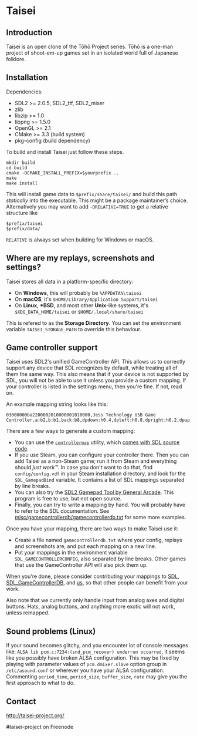 # Taisei

## Introduction

Taisei is an open clone of the Tōhō Project series. Tōhō is a one-man project of
shoot-em-up games set in an isolated world full of Japanese folklore.

## Installation

Dependencies:
* SDL2 >= 2.0.5, SDL2\_ttf, SDL2\_mixer
* zlib
* libzip >= 1.0
* libpng >= 1.5.0
* OpenGL >= 2.1
* CMake >= 3.3 (build system)
* pkg-config (build dependency)

To build and install Taisei just follow these steps.

```
mkdir build
cd build
cmake -DCMAKE_INSTALL_PREFIX=$yourprefix ..
make
make install
```

This will install game data to `$prefix/share/taisei/` and build this path
_statically_ into the executable. This might be a package maintainer’s choice.
Alternatively you may want to add `-DRELATIVE=TRUE` to get a relative structure
like

```
$prefix/taisei
$prefix/data/
```

`RELATIVE` is always set when building for Windows or macOS.

## Where are my replays, screenshots and settings?

Taisei stores all data in a platform-specific directory:

* On **Windows**, this will probably be `%APPDATA%\taisei`
* On **macOS**, it's `$HOME/Library/Application Support/taisei`
* On **Linux**, **\*BSD**, and most other **Unix**-like systems, it's `$XDG_DATA_HOME/taisei` or `$HOME/.local/share/taisei`

This is refered to as the **Storage Directory**. You can set the environment variable `TAISEI_STORAGE_PATH` to override this behaviour.

## Game controller support

Taisei uses SDL2's unified GameController API. This allows us to correctly support any device that SDL recognizes by default, while treating all of them the same way. This also means that if your device is not supported by SDL, you will not be able to use it unless you provide a custom mapping. If your controller is listed in the settings menu, then you're fine. If not, read on.

An example mapping string looks like this:
```
03000000ba2200002010000001010000,Jess Technology USB Game Controller,a:b2,b:b1,back:b8,dpdown:h0.4,dpleft:h0.8,dpright:h0.2,dpup:h0.1,guide:,leftshoulder:b4,lefttrigger:b6,leftx:a0,lefty:a1,rightshoulder:b5,righttrigger:b7,rightx:a3,righty:a2,start:b9,x:b3,y:b0,
```

There are a few ways to generate a custom mapping:
* You can use the [`controllermap`](https://aur.archlinux.org/packages/controllermap) utility, which [comes with SDL source code](https://hg.libsdl.org/SDL/file/68a767ae3a88/test/controllermap.c).
* If you use Steam, you can configure your controller there. Then you can add Taisei as a non-Steam game; run it from Steam and everything should *just work™*. In case you don't want to do that, find `config/config.vdf` in your Steam installation directory, and look for the `SDL_GamepadBind` variable. It contains a list of SDL mappings separated by line breaks.
* You can also try the [SDL2 Gamepad Tool by General Arcade](http://www.generalarcade.com/gamepadtool/). This program is free to use, but not open source.
* Finally, you can try to write a mapping by hand. You will probably have to refer to the SDL documentation. See [misc/gamecontrollerdb/gamecontrollerdb.txt](gamecontrollerdb.txt) for some more examples.

Once you have your mapping, there are two ways to make Taisei use it:
* Create a file named `gamecontrollerdb.txt` where your config, replays and screenshots are, and put each mapping on a new line.
* Put your mappings in the environment variable `SDL_GAMECONTROLLERCONFIG`, also separated by line breaks. Other games that use the GameController API will also pick them up.

When you're done, please consider contributing your mappings to [SDL](https://libsdl.org/), [SDL_GameControllerDB](https://github.com/gabomdq/SDL_GameControllerDB), and [us](https://github.com/laochailan/taisei/issues), so that other people can benefit from your work.

Also note that we currently only handle input from analog axes and digital buttons. Hats, analog buttons, and anything more exotic will not work, unless remapped.

## Sound problems (Linux)

If your sound becomes glitchy, and you encounter lot of console messages like:
`ALSA lib pcm.c:7234:(snd_pcm_recover) underrun occurred`,
it seems like you possibly have broken ALSA configuration.
This may be fixed by playing with parameter values of `pcm.dmixer.slave` option
group in `/etc/asound.conf` or wherever you have your ALSA configuration.
Commenting `period_time`, `period_size`, `buffer_size`, `rate` may give you
the first approach to what to do.

## Contact

http://taisei-project.org/

\#taisei-project on Freenode
